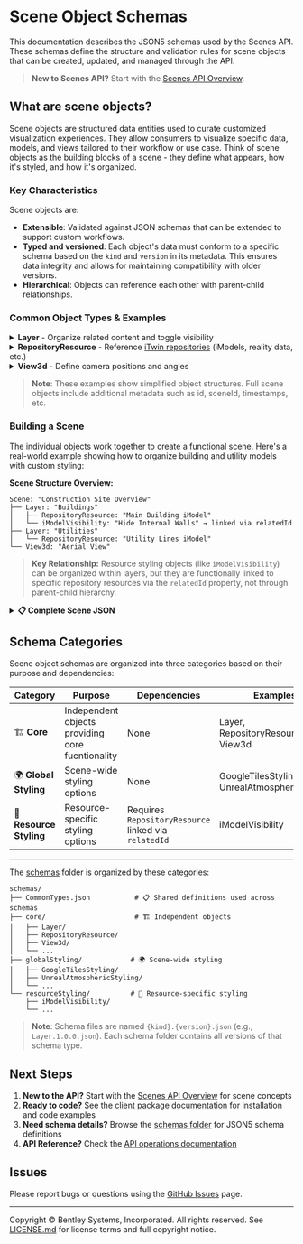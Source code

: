 # Scene Object Schemas

This documentation describes the JSON5 schemas used by the Scenes API. These schemas define the structure and validation rules for scene objects that can be created, updated, and managed through the API.

> **New to Scenes API?** Start with the [Scenes API Overview](https://developer.bentley.com/apis/scenes/overview/).

## What are scene objects?

Scene objects are structured data entities used to curate customized visualization experiences. They allow consumers to visualize specific data, models, and views tailored to their workflow or use case.
Think of scene objects as the building blocks of a scene - they define what appears, how it's styled, and how it's organized.

### Key Characteristics

Scene objects are:

- **Extensible**: Validated against JSON schemas that can be extended to support custom workflows.
- **Typed and versioned**: Each object's data must conform to a specific schema based on the `kind` and `version` in its metadata. This ensures data integrity and allows for maintaining compatibility with older versions.
- **Hierarchical**: Objects can reference each other with parent-child relationships.

### Common Object Types & Examples

<details>
<summary><strong>Layer</strong> - Organize related content and toggle visibility</summary>

```json
{
  "kind": "Layer",
  "version": "1.0.0",
  "data": {
    "visible": true,
    "displayName": "Exton Campus - Main Building"
  }
}
```

</details>

<details>
<summary><strong>RepositoryResource</strong> - Reference <a href="https://developer.bentley.com/apis/itwins/overview/#itwin-repositories">iTwin repositories</a> (iModels, reality data, etc.)</summary>

```json
{
  "displayName": "Main Building Model",
  "kind": "RepositoryResource",
  "version": "1.0.0",
  "iTwinId": "fa6e86b2-da9a-4fdc-a1bd-4a707b696d32",
  "data": {
    "class": "iModels",
    "repositoryId": "iModels",
    "id": "c2fdfb84-bedb-409d-8527-fe519c85abe2",
    "visible": true
  }
}
```

</details>

<details>
<summary><strong>View3d</strong> - Define camera positions and angles</summary>

```json
{
  "displayName": "Default View",
  "kind": "View3d",
  "version": "1.0.0",
  "data": {
    "position": {
      "x": -17.90,
      "y": 20.51,
      "z": -12.33
    },
    "aspectRatio": 1.33,
    "direction": {
      "x": 0.5,
      "y": -0.5,
      "z": 0
    },
    "up": {
      "x": 0,
      "y": 1,
      "z": 0
    },
    "near": 0,
    "far": 100,
    "ecefTransform": [
      1, 0, 0, 0,
      0, 1, 0, 0,
      0, 0, 1, 0,
      0, 0, 0, 1
    ]
  }
}
```

</details>


> **Note**: These examples show simplified object structures. Full scene objects include additional metadata such as id, sceneId, timestamps, etc.


### Building a Scene

The individual objects work together to create a functional scene. Here's a real-world example showing how to organize building and utility models with custom styling:

**Scene Structure Overview:**
```
Scene: "Construction Site Overview"
├── Layer: "Buildings"
│   ├── RepositoryResource: "Main Building iModel"
│   └── iModelVisibility: "Hide Internal Walls" → linked via relatedId
├── Layer: "Utilities"
│   └── RepositoryResource: "Utility Lines iModel"
└── View3d: "Aerial View"
```

> **Key Relationship:** Resource styling objects (like `iModelVisibility`) can be organized within layers, but they are functionally linked to specific repository resources via the `relatedId` property, not through parent-child hierarchy.

<details>
<summary><strong>📋 Complete Scene JSON</strong></summary>


```json
{
  "id": "8c361895-93ee-4e52-ba61-f51f2efa88f3",
  "displayName": "Construction Site Overview",
  "iTwinId": "64060a14-d545-4fff-b3b0-4c31291e7a00",
  "sceneData": {
    "objects": [
      // Layer: Buildings - Controls visibility of building-related content
      {
        "id": "709f6a9d-d791-4e6c-9154-1b8fffbab3c1",
        "kind": "Layer",
        "version": "1.0.0",
        "data": {
          "visible": true,
          "displayName": "Buildings"
        }
      },

      // RepositoryResource: Main Building iModel
      {
        "id": "0e5751c6-2846-4637-9de4-5e486968c8b2",
        "displayName": "Main Building iModel",
        "kind": "RepositoryResource",
        "version": "1.0.0",
        "parentId": "709f6a9d-d791-4e6c-9154-1b8fffbab3c1", // References Buildings Layer
        "iTwinId": "64060a14-d545-4fff-b3b0-4c31291e7a00",
        "data": {
          "class": "iModels",
          "repositoryId": "iModels",
          "id": "ba9bdbbf-59f9-41aa-a4e3-6fbd8d6bd068",
          "visible": true
        }
      },

      // iModelVisibility: Styling for Main Building iModel
      {
        "id": "8d4ce395-cc6b-46da-bc93-6c166bb22e96",
        "displayName": "Hide Internal Walls",
        "kind": "iModelVisibility",
        "version": "1.0.0",
        "parentId": "709f6a9d-d791-4e6c-9154-1b8fffbab3c1",  // Organized under Buildings Layer
        "relatedId": "0e5751c6-2846-4637-9de4-5e486968c8b2",  // Styles the Main Building iModel
        "data": {
          "categories": {
            "shownList": "",
            "hiddenList": "+300000000A0+ED1+3*2+4+D+3*2+8+4*3+3*5+2+3*4+4+3*2+4*2+3*3+5+4+5+4+8+3*2+5+4+7F",
          },
          "models": {
            "shownList": "",
            "hiddenList": "+20000000002",
          }
        }
      },

      // Layer: Utilities - Controls visibility of utility-related content
      {
        "id": "3bc3a0c0-75e8-498b-901a-7290f57f7b40",
        "kind": "Layer",
        "version": "1.0.0",
        "data": {
          "visible": true,
          "displayName": "Utilities"
        }
      },

      // RepositoryResource: Utility Lines iModel
      {
        "id": "c03b3685-338a-45f3-8b84-9ee0551515a9",
        "displayName": "Utility Lines iModel",
        "kind": "RepositoryResource",
        "version": "1.0.0",
        "parentId": "3bc3a0c0-75e8-498b-901a-7290f57f7b40", // References Utilities Layer
        "iTwinId": "64060a14-d545-4fff-b3b0-4c31291e7a00",
        "data": {
          "class": "iModels",
          "repositoryId": "iModels",
          "id": "6bbcf593-6160-4d83-9c07-1a69e4cc29fb",
          "visible": true
        }
      },

      // View3d: Global camera position and view settings
      {
        "id": "46db6358-d6a4-4ea4-85f9-9f66a2f80860",
        "displayName": "Aerial View",
        "kind": "View3d",
        "version": "1.0.0",
        "data": {
          "position": {
            "x": -50.0,
            "y": 75.0,
            "z": 150.0
          },
          "isOrthographic": false,
          "aspectRatio": 1.33,
          "direction": {
            "x": 0.2,
            "y": 0.2,
            "z": -0.96
          },
          "up": {
            "x": 0,
            "y": 1,
            "z": 0
          },
          "near": 1,
          "far": 1000,
          "ecefTransform": [
            1, 0, 0, 0,
            0, 1, 0, 0,
            0, 0, 1, 0,
            0, 0, 0, 1
          ]
        }
      }
    ]
  }
}
```

</details>


## Schema Categories

Scene object schemas are organized into three categories based on their purpose and dependencies:

| Category | Purpose | Dependencies | Examples |
|----------|---------|--------------|----------|
| 🏗️ **Core** | Independent  objects providing core fucntionality  | None | Layer, RepositoryResource, View3d |
| 🌍 **Global Styling** | Scene-wide styling options | None | GoogleTilesStyling, UnrealAtmosphericStyling |
| 🎨 **Resource Styling** | Resource-specific styling options | Requires `RepositoryResource` linked via `relatedId` | iModelVisibility |

---


The [schemas](./schemas) folder is organized by these categories:

```
schemas/
├── CommonTypes.json           # 📋 Shared definitions used across schemas
├── core/                      # 🏗️ Independent objects
│   ├── Layer/
│   ├── RepositoryResource/
│   ├── View3d/
│   └── ...
├── globalStyling/            # 🌍 Scene-wide styling
│   ├── GoogleTilesStyling/
│   ├── UnrealAtmosphericStyling/
│   └── ...
└── resourceStyling/          # 🎨 Resource-specific styling
    ├── iModelVisibility/
    └── ...
```

> **Note**: Schema files are named `{kind}.{version}.json` (e.g., `Layer.1.0.0.json`). Each schema folder contains all versions of that schema type.

## Next Steps

1. **New to the API?** Start with the [Scenes API Overview](https://developer.bentley.com/apis/scenes/overview/) for scene concepts
2. **Ready to code?** See the [client package documentation](../packages/scenes-client/README.md) for installation and code examples
3. **Need schema details?** Browse the [schemas folder](./schemas/) for JSON5 schema definitions
4. **API Reference?** Check the [API operations documentation](https://developer.bentley.com/apis/scenes/operations/)


## Issues
Please report bugs or questions using the [GitHub Issues](./issues) page.

---

Copyright © Bentley Systems, Incorporated. All rights reserved. See [LICENSE.md](./LICENSE.md) for license terms and full copyright notice.
